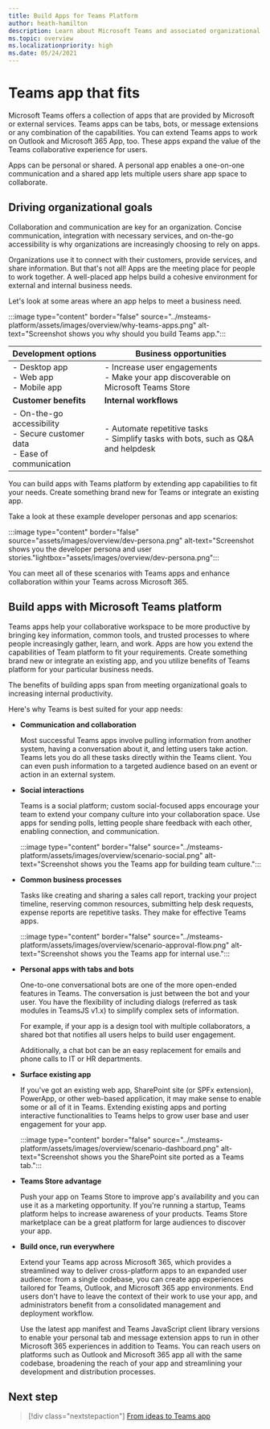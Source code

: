 ```yaml
---
title: Build Apps for Teams Platform
author: heath-hamilton
description: Learn about Microsoft Teams and associated organizational goals, why should you build apps on Teams platform, and how does Teams app help meet business needs.
ms.topic: overview
ms.localizationpriority: high
ms.date: 05/24/2021
---
```

# Teams app that fits

Microsoft Teams offers a collection of apps that are provided by Microsoft or external services. Teams apps can be tabs, bots, or message extensions or any combination of the capabilities. You can extend Teams apps to work on Outlook and Microsoft 365 App, too. These apps expand the value of the Teams collaborative experience for users.

Apps can be personal or shared. A personal app enables a one-on-one communication and a shared app lets multiple users share app space to collaborate.

## Driving organizational goals

Collaboration and communication are key for an organization. Concise communication, integration with necessary services, and on-the-go accessibility is why organizations are increasingly choosing to rely on apps.

Organizations use it to connect with their customers, provide services, and share information. But that's not all! Apps are the meeting place for people to work together. A well-placed app helps build a cohesive environment for external and internal business needs.

Let's look at some areas where an app helps to meet a business need.

:::image type="content" border="false" source="../msteams-platform/assets/images/overview/why-teams-apps.png" alt-text="Screenshot shows you why should you build Teams app.":::

| **Development options** | **Business opportunities** |
| --- | --- |
| - Desktop app <br> - Web app <br> - Mobile app | - Increase user engagements <br> - Make your app discoverable on Microsoft Teams Store |
| **Customer benefits** | **Internal workflows** |
| - On-the-go accessibility <br> - Secure customer data <br> - Ease of communication | - Automate repetitive tasks <br> - Simplify tasks with bots, such as Q&A and helpdesk |

You can build apps with Teams platform by extending app capabilities to fit your needs. Create something brand new for Teams or integrate an existing app.

Take a look at these example developer personas and app scenarios:

:::image type="content" border="false" source="assets/images/overview/dev-persona.png" alt-text="Screenshot shows you the developer persona and user stories."lightbox="assets/images/overview/dev-persona.png":::

You can meet all of these scenarios with Teams apps and enhance collaboration within your Teams across Microsoft 365.

## Build apps with Microsoft Teams platform

Teams apps help your collaborative workspace to be more productive by bringing key information, common tools, and trusted processes to where people increasingly gather, learn, and work. Apps are how you extend the capabilities of Team platform to fit your requirements. Create something brand new or integrate an existing app, and you utilize benefits of Teams platform for your particular business needs.

The benefits of building apps span from meeting organizational goals to increasing internal productivity.

Here's why Teams is best suited for your app needs:

* **Communication and collaboration**

    Most successful Teams apps involve pulling information from another system, having a conversation about it, and letting users take action. Teams lets you do all these tasks directly within the Teams client. You can even push information to a targeted audience based on an event or action in an external system.

* **Social interactions**

    Teams is a social platform; custom social-focused apps encourage your team to extend your company culture into your collaboration space. Use apps for sending polls, letting people share feedback with each other, enabling connection, and communication.

    :::image type="content" border="false" source="../msteams-platform/assets/images/overview/scenario-social.png" alt-text="Screenshot shows you the Teams app for building team culture.":::

* **Common business processes**

    Tasks like creating and sharing a sales call report, tracking your project timeline, reserving common resources, submitting help desk requests, expense reports are repetitive tasks. They make for effective Teams apps.

    :::image type="content" border="false" source="../msteams-platform/assets/images/overview/scenario-approval-flow.png" alt-text="Screenshot shows you the Teams app for internal use.":::

* **Personal apps with tabs and bots**

    One-to-one conversational bots are one of the more open-ended features in Teams. The conversation is just between the bot and your user. You have the flexibility of including dialogs (referred as task modules in TeamsJS v1.x) to simplify complex sets of information.

    For example, if your app is a design tool with multiple collaborators, a shared bot that notifies all users helps to build user engagement.

    Additionally, a chat bot can be an easy replacement for emails and phone calls to IT or HR departments.

* **Surface existing app**

    If you've got an existing web app, SharePoint site (or SPFx extension), PowerApp, or other web-based application, it may make sense to enable some or all of it in Teams. Extending existing apps and porting interactive functionalities to Teams helps to grow user base and user engagement for your app.

    :::image type="content" border="false" source="../msteams-platform/assets/images/overview/scenario-dashboard.png" alt-text="Screenshot shows you the SharePoint site ported as a Teams tab.":::

* **Teams Store advantage**

    Push your app on Teams Store to improve app's availability and you can use it as a marketing opportunity. If you're running a startup, Teams platform helps to increase awareness of your products. Teams Store marketplace can be a great platform for large audiences to discover your app.

* **Build once, run everywhere**

    Extend your Teams app across Microsoft 365, which provides a streamlined way to deliver cross-platform apps to an expanded user audience: from a single codebase, you can create app experiences tailored for Teams, Outlook, and Microsoft 365 app environments. End users don't have to leave the context of their work to use your app, and administrators benefit from a consolidated management and deployment workflow.

    Use the latest app manifest and Teams JavaScript client library versions to enable your personal tab and message extension apps to run in other Microsoft 365 experiences in addition to Teams. You can reach users on platforms such as Outlook and Microsoft 365 app all with the same codebase, broadening the reach of your app and streamlining your development and distribution processes.

## Next step

> [!div class="nextstepaction"]
> [From ideas to Teams app](overview-story.md)
